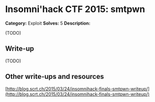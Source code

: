# Insomni'hack CTF 2015: smtpwn

**Category:** Exploit
**Solves:** 5
**Description:** 

(TODO)

## Write-up

(TODO)

## Other write-ups and resources

[http://blog.scrt.ch/2015/03/24/insomnihack-finals-smtpwn-writeup/](http://blog.scrt.ch/2015/03/24/insomnihack-finals-smtpwn-writeup/)
